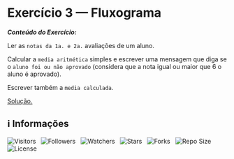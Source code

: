 <!-- Título -->
# Exercício 3 — Fluxograma

***Conteúdo do Exercício:***

Ler as `notas da 1a. e 2a.` avaliações de um aluno.

Calcular a `media aritmética` simples e escrever uma mensagem que diga se o `aluno foi ou não aprovado` (considera que a nota igual ou maior que 6 o aluno é aprovado).

Escrever também a `media calculada`.

[Solução.](main.c)

<!-- Informações -->
## &#8505; Informações

![Visitors](https://api.visitorbadge.io/api/visitors?path=Devsgeeknerd%2Fexe-3-flu-exe-pra-est-dec-bas&label=Visitantes&labelColor=%23700070&labelStyle=none&countColor=%23000fff&style=plastic&color=%23ffffff "Total de Visitantes")
&nbsp;
![Followers](https://img.shields.io/github/followers/Devsgeeknerd?style=p&label=Seguidores&labelColor=800080&color=000fff "Total de Seguidores")
&nbsp;
![Watchers](https://img.shields.io/github/watchers/Devsgeeknerd/exe-3-flu-exe-pra-est-dec-bas?style=p&label=Observadores&labelColor=800080&color=000fff "Total de Observadores")
&nbsp;
![Stars](https://img.shields.io/github/stars/Devsgeeknerd/exe-3-flu-exe-pra-exe-dec-bas?style=p&label=Estrelas&labelColor=800080&color=000fff "Total de Estrelas")
&nbsp;
![Forks](https://img.shields.io/github/forks/Devsgeeknerd/exe-3-flu-exe-pra-exe-dec-bas?style=p&label=Bifurcações&labelColor=800080&color=000fff "Total de Bifurcações")
&nbsp;
![Repo Size](https://img.shields.io/github/repo-size/Devsgeeknerd/exe-3-flu-exe-pra-est-dec-bas?style=p&label=Tamanho&labelColor=800080&color=000fff "Tamanho do Repositório")
&nbsp;
![License](https://img.shields.io/github/license/Devsgeeknerd/exe-3-flu-exe-pra-est-dec-bas?style=p&label=Licença&labelColor=800080&color=000fff "Licença do Repositório")

